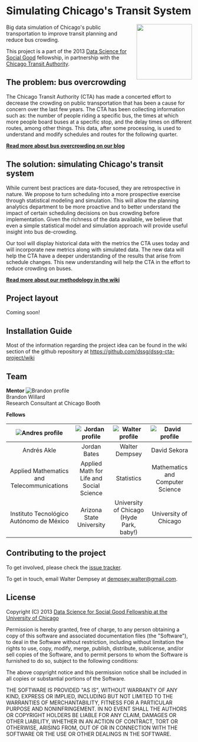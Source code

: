 Simulating Chicago's Transit System
=================

<a href="http://www.transitchicago.com"><img src="http://dssg.io/img/partners/cta.png" align="right" width="150"></a>

Big data simulation of Chicago's public transportation to improve transit planning and reduce bus crowding.

This project is a part of the 2013 [Data Science for Social Good](http://www.dssg.io) fellowship, in partnership with the [Chicago Transit Authority](http://www.transitchicago.com/).

## The problem: bus overcrowding
The Chicago Transit Authority (CTA) has made a concerted effort to decrease the crowding on public transportation that has been a 
cause for concern over the last few years. The CTA has been collecting information such as: the number of people riding a 
specific bus, the times at which more people board buses at a specific stop, and the delay times on different routes, among other
things. This data, after some processing, is used to understand and modify schedules and routes for the following quarter.

**[Read more about bus overcrowding on our blog](http://dssg.io/2013/08/02/why-bus-crowding-happens.html)**

## The solution: simulating Chicago's transit system
While current best practices are data-focused, they are retrospective in nature. We propose to turn scheduling into a more 
prospective exercise through statistical modeling and simulation. This will allow the planning analytics department to be more
proactive and to better understand the impact of certain scheduling decisions on bus crowding before implementation. Given the 
richness of the data available, we believe that even a simple statistical model and simulation approach will provide useful 
insight into bus de-crowding.

Our tool will display historical data with the metrics the CTA uses today and will incorporate new metrics along with simulated
data. The new data will help the CTA have a deeper understanding of the results that arise from schedule changes. This new
understanding will help the CTA in the effort to reduce crowding on buses.

**[Read more about our methodology in the wiki](../../wiki/Models)**

## Project layout
Coming soon!

## Installation Guide 
Most of the information regarding the project idea can be found in the wiki section of the github repository at https://github.com/dssg/dssg-cta-project/wiki

## Team

**Mentor**
![Brandon profile](http://dssg.io/img/people/willard.jpg) <br>
Brandon Willard <br>
Research Consultant at Chicago Booth 

**Fellows**

| ![Andres profile](http://dssg.io/img/people/carranza.jpg) | ![Jordan profile](http://dssg.io/img/people/bates.jpg) | ![Walter profile](http://dssg.io/img/people/dempsey.jpg) |![David profile](http://dssg.io/img/people/sekora.jpg) |
|:---:|:---:|:---:|:---:|
| Andr&eacute;s Akle | Jordan Bates | Walter Dempsey | David Sekora |
| Applied Mathematics and Telecommunications | Applied Math for Life and Social Science | Statistics | Mathematics and Computer Science |
| Instituto Tecnol&oacute;gico Aut&oacute;nomo de M&eacute;xico | Arizona State University | University of Chicago (Hyde Park, baby!)| University of Chicago |

## Contributing to the project
To get involved, please check the [issue tracker](https://github.com/dssg/bikeshare/issues).

To get in touch, email Walter Dempsey at dempsey.walter@gmail.com.

## License 

Copyright (C) 2013 [Data Science for Social Good Fellowship at the University of Chicago](http://dssg.io)

Permission is hereby granted, free of charge, to any person obtaining a copy of this software and associated documentation files (the "Software"), to deal in the Software without restriction, including without limitation the rights to use, copy, modify, merge, publish, distribute, sublicense, and/or sell copies of the Software, and to permit persons to whom the Software is furnished to do so, subject to the following conditions:

The above copyright notice and this permission notice shall be included in all copies or substantial portions of the Software.

THE SOFTWARE IS PROVIDED "AS IS", WITHOUT WARRANTY OF ANY KIND, EXPRESS OR IMPLIED, INCLUDING BUT NOT LIMITED TO THE WARRANTIES OF MERCHANTABILITY, FITNESS FOR A PARTICULAR PURPOSE AND NONINFRINGEMENT. IN NO EVENT SHALL THE AUTHORS OR COPYRIGHT HOLDERS BE LIABLE FOR ANY CLAIM, DAMAGES OR OTHER LIABILITY, WHETHER IN AN ACTION OF CONTRACT, TORT OR OTHERWISE, ARISING FROM, OUT OF OR IN CONNECTION WITH THE SOFTWARE OR THE USE OR OTHER DEALINGS IN THE SOFTWARE.
